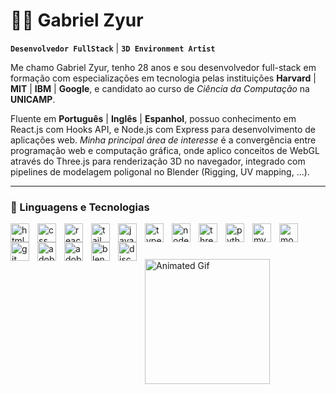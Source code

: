 # 👨‍💻 Gabriel Zyur

**`Desenvolvedor FullStack`** | **`3D Environment Artist`**

Me chamo Gabriel Zyur, tenho 28 anos e sou desenvolvedor full-stack em formação com especializações em tecnologia pelas instituições **Harvard** | **MIT** | **IBM** | **Google**, e candidato ao curso de *Ciência da Computação* na **UNICAMP**.

Fluente em **Português** | **Inglês** | **Espanhol**, possuo conhecimento em React.js com Hooks API, e Node.js com Express para desenvolvimento de aplicações web. *Minha principal área de interesse* é a convergência entre programação web e computação gráfica, onde aplico conceitos de WebGL através do Three.js para renderização 3D no navegador, integrado com pipelines de modelagem poligonal no Blender (Rigging, UV mapping, ...).

---

### 🤖 Linguagens e Tecnologias

  <img src="https://skillicons.dev/icons?i=html" align="left" style="padding-right: 10px;" align="left" style="padding-right: 10px;" width="30px" alt="html5 logo" />
  <img src="https://skillicons.dev/icons?i=css" align="left" style="padding-right: 10px;" width="30px" alt="css logo"  />
  <img src="https://skillicons.dev/icons?i=react" align="left" style="padding-right: 10px;" width="30px" alt="react logo"  />
  <img src="https://skillicons.dev/icons?i=tailwind" align="left" style="padding-right: 10px;" width="30px" alt="tailwindcss logo"  />
  <img src="https://skillicons.dev/icons?i=js" align="left" style="padding-right: 10px;" width="30px" alt="javascript logo"  />
  <img src="https://skillicons.dev/icons?i=ts" align="left" style="padding-right: 10px;" width="30px" alt="typescript logo"  />
  <img src="https://skillicons.dev/icons?i=nodejs" align="left" style="padding-right: 10px;" width="30px" alt="nodejs logo"  />
  <img src="https://skillicons.dev/icons?i=threejs" align="left" style="padding-right: 10px;" width="30px" alt="threejs logo"  />
  <img src="https://skillicons.dev/icons?i=py" align="left" style="padding-right: 10px;" width="30px" alt="python logo"  />
  <img src="https://skillicons.dev/icons?i=mysql" align="left" style="padding-right: 10px;" width="30px" alt="mysql logo"  />
  <img src="https://skillicons.dev/icons?i=mongodb" align="left" style="padding-right: 10px;" width="30px" alt="mongodb logo"  />
  <img src="https://skillicons.dev/icons?i=git" align="left" style="padding-right: 10px;" width="30px" alt="git logo"  />
  <img src="https://skillicons.dev/icons?i=ps" align="left" style="padding-right: 10px;" width="30px" alt="adobephotoshop logo"  />
  <img src="https://skillicons.dev/icons?i=ai" align="left" style="padding-right: 10px;" width="30px" alt="adobeillustrator logo"  />
  <img src="https://skillicons.dev/icons?i=blender" align="left" style="padding-right: 10px;" width="30px" alt="blender logo"  />
  <img src="https://skillicons.dev/icons?i=discord" align="left" style="padding-right: 10px;" width="30px" alt="discord logo"  />
</div>

<br/>
<br/>

###  

<p>
  <img 
    align="left" 
    alt="Animated Gif" 
    height="200" 
    style="padding-right: 10px;" 
    src="https://wallpaperaccess.com/full/8351321.gif" 
  />
